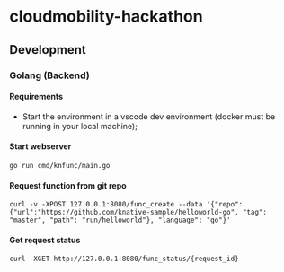 # cloudmobility-hackathon

## Development

### Golang (Backend)

#### Requirements
- Start the environment in a vscode dev environment (docker must be running in your local machine);


#### Start webserver
```
go run cmd/knfunc/main.go
```

#### Request function from git repo

```
curl -v -XPOST 127.0.0.1:8080/func_create --data '{"repo": {"url":"https://github.com/knative-sample/helloworld-go", "tag": "master", "path": "run/helloworld"}, "language": "go"}'
```

#### Get request status

```
curl -XGET http://127.0.0.1:8080/func_status/{request_id}
```
